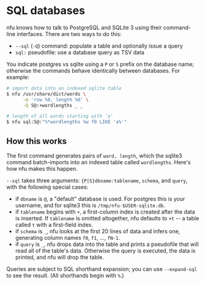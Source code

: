 # SQL databases
nfu knows how to talk to PostgreSQL and SQLite 3 using their command-line
interfaces. There are two ways to do this:

- `--sql` (`-Q`) command: populate a table and optionally issue a query
- `sql:` pseudofile: use a database query as TSV data

You indicate postgres vs sqlite using a `P` or `S` prefix on the database name;
otherwise the commands behave identically between databases. For example:

```sh
# import data into an indexed sqlite table
$ nfu /usr/share/dict/words \
      -m 'row %0, length %0' \
      -Q S@:+wordlengths _ _

# length of all words starting with 'a'
$ nfu sql:S@:"%*wordlengths %w f0 LIKE 'a%'"
```

## How this works
The first command generates pairs of `word, length`, which the sqlite3 command
batch-imports into an indexed table called `wordlengths`. Here's how nfu makes
this happen.

`--sql` takes three arguments: `{P|S}dbname:tablename`, `schema`, and `query`,
with the following special cases:

- if `dbname` is `@`, a "default" database is used. For postgres this is your
  username, and for sqlite3 this is `/tmp/nfu-$USER-sqlite.db`.
- if `tablename` begins with `+`, a first-column index is created after the
  data is inserted. If `tablename` is omitted altogether, nfu defaults to `+t`
  -- a table called `t` with a first-field index.
- if `schema` is `_`, nfu looks at the first 20 lines of data and infers one,
  generating column names `f0`, `f1`, ..., `fN-1`.
- if `query` is `_`, nfu drops data into the table and prints a pseudofile that
  will read all of the table's data. Otherwise the query is executed, the data
  is printed, and nfu will drop the table.

Queries are subject to SQL shorthand expansion; you can use `--expand-sql` to
see the result. (All shorthands begin with `%`.)
